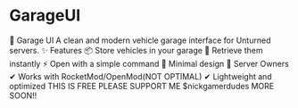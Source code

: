 # GarageUI
🚗 Garage UI  A clean and modern vehicle garage interface for Unturned servers.  ✨ Features  📦 Store vehicles in your garage 🚙 Retrieve them instantly ⚡ Open with a simple command 🎨 Minimal design  🔧 Server Owners  ✔ Works with RocketMod/OpenMod(NOT OPTIMAL)  ✔ Lightweight and optimized THIS IS FREE PLEASE SUPPORT ME $nickgamerdudes MORE SOON!!
